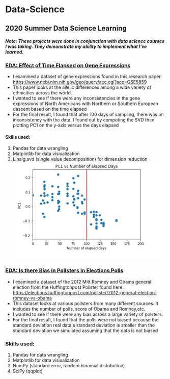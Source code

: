# Data-Science
## 2020 Summer Data Science Learning
##### Note: These projects were done in conjunction with data science courses I was taking. They demonstrate my ability to implement what I've learned.

### [EDA: Effect of Time Elapsed on Gene Expressions](https://github.com/ronwho/Data-Science/blob/master/EDA%20Effect%20of%20Time%20Elapsed%20on%20Gene%20Expressions.ipynb)
* I examined a dataset of gene expressions found in this research paper. https://www.ncbi.nlm.nih.gov/geo/query/acc.cgi?acc=GSE5859
* This paper looks at the allelic differences among a wide variety of ethnicities across the world.
* I wanted to see if there were any inconsistencies in the gene expressions of North Americans with Northern or Southern European descent based on the time elapsed
* For the final result, I found that after 100 days of sampling, there was an inconsistency with the data. I found out by computing the SVD then plotting PC1 on the y-axis versus the days elapsed
#### Skills used:
1. Pandas for data wrangling
2. Matplotlib for data visiualization
3. Linalg.svd (single value decomposition) for dimension reduction
![](/imgs/eda1.JPG)

### [EDA: Is there Bias in Pollsters in Elections Polls](https://github.com/ronwho/Data-Science/blob/master/EDA%20Is%20there%20Bias%20in%20Pollsters%20in%20Elections%20Polls.ipynb)
* I examined a dataset of the 2012 Mitt Romney and Obama general election from the Huffingtonpost Pollster found here: https://elections.huffingtonpost.com/pollster/2012-general-election-romney-vs-obama
* This dataset looks at various pollsters from many different sources. It includes the number of polls, score of Obama and Romney,etc.
* I wanted to see if there were any bias across a large variety of polsters.
* For the final result, I found that the polls were not biased because the standard deviation real data's standard deviation is smaller than the standard deviation we simulated assuming that the data is not biased
### Skills used:
1. Pandas for data wrangling
2. Matplotlib for data visiualization
3. NumPy (standard error, random binomial distribution)
4. SciPy (qqplot)

